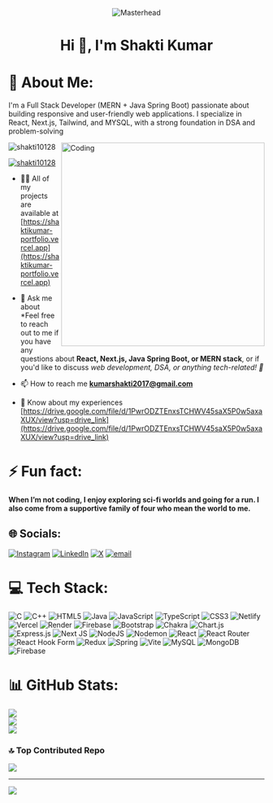 <p align="center">
  <img src="https://t4.ftcdn.net/jpg/04/19/26/97/360_F_419269782_9LsP3TQndMVnZ2j3ZhTPhMjaqQpFAth9.jpg" alt="Masterhead">
</p>

<h1 align="center">Hi 👋, I'm Shakti Kumar</h1>

# 💫 About Me:
I'm a Full Stack Developer (MERN + Java Spring Boot) passionate about building responsive and user-friendly web applications. I specialize in React, Next.js, Tailwind, and MYSQL, with a strong foundation in DSA and problem-solving

<img align="right" alt="Coding" width="400" src="https://whizen.in/wp-content/uploads/2025/01/with-bg.gif" />

<p align="left"> <img src="https://komarev.com/ghpvc/?username=shakti10128&label=Profile%20views&color=0e75b6&style=flat" alt="shakti10128" /> </p>

<p align="left"> <a href="https://twitter.com/shakti10128" target="blank"><img src="https://img.shields.io/twitter/follow/shakti10128?logo=twitter&style=for-the-badge" alt="shakti10128" /></a> </p>

- 👨‍💻 All of my projects are available at [https://shaktikumar-portfolio.vercel.app](https://shaktikumar-portfolio.vercel.app)

- 💬 Ask me about *Feel free to reach out to me if you have any questions about **React, Next.js, Java Spring Boot, or MERN stack**, or if you'd like to discuss **web development, DSA, or anything tech-related!* 🚀*

- 📫 How to reach me **kumarshakti2017@gmail.com**

- 📄 Know about my experiences [https://drive.google.com/file/d/1PwrODZTEnxsTCHWV45saX5P0w5axaXUX/view?usp=drive_link](https://drive.google.com/file/d/1PwrODZTEnxsTCHWV45saX5P0w5axaXUX/view?usp=drive_link)

# ⚡ Fun fact:
 **When I’m not coding, I enjoy exploring sci-fi worlds and going for a run. I also come from a supportive family of four who mean the world to me.**




## 🌐 Socials:
[![Instagram](https://img.shields.io/badge/Instagram-%23E4405F.svg?logo=Instagram&logoColor=white)](https://instagram.com/shakti_aashu) [![LinkedIn](https://img.shields.io/badge/LinkedIn-%230077B5.svg?logo=linkedin&logoColor=white)](https://linkedin.com/in/shakti10128) [![X](https://img.shields.io/badge/X-black.svg?logo=X&logoColor=white)](https://x.com/shakti10128) [![email](https://img.shields.io/badge/Email-D14836?logo=gmail&logoColor=white)](mailto:kumarshakti2017@gmail.com) 

# 💻 Tech Stack:
![C](https://img.shields.io/badge/c-%2300599C.svg?style=for-the-badge&logo=c&logoColor=white) ![C++](https://img.shields.io/badge/c++-%2300599C.svg?style=for-the-badge&logo=c%2B%2B&logoColor=white) ![HTML5](https://img.shields.io/badge/html5-%23E34F26.svg?style=for-the-badge&logo=html5&logoColor=white) ![Java](https://img.shields.io/badge/java-%23ED8B00.svg?style=for-the-badge&logo=openjdk&logoColor=white) ![JavaScript](https://img.shields.io/badge/javascript-%23323330.svg?style=for-the-badge&logo=javascript&logoColor=%23F7DF1E) ![TypeScript](https://img.shields.io/badge/typescript-%23007ACC.svg?style=for-the-badge&logo=typescript&logoColor=white) ![CSS3](https://img.shields.io/badge/css3-%231572B6.svg?style=for-the-badge&logo=css3&logoColor=white) ![Netlify](https://img.shields.io/badge/netlify-%23000000.svg?style=for-the-badge&logo=netlify&logoColor=#00C7B7) ![Vercel](https://img.shields.io/badge/vercel-%23000000.svg?style=for-the-badge&logo=vercel&logoColor=white) ![Render](https://img.shields.io/badge/Render-%46E3B7.svg?style=for-the-badge&logo=render&logoColor=white) ![Firebase](https://img.shields.io/badge/firebase-%23039BE5.svg?style=for-the-badge&logo=firebase) ![Bootstrap](https://img.shields.io/badge/bootstrap-%238511FA.svg?style=for-the-badge&logo=bootstrap&logoColor=white) ![Chakra](https://img.shields.io/badge/chakra-%234ED1C5.svg?style=for-the-badge&logo=chakraui&logoColor=white) ![Chart.js](https://img.shields.io/badge/chart.js-F5788D.svg?style=for-the-badge&logo=chart.js&logoColor=white) ![Express.js](https://img.shields.io/badge/express.js-%23404d59.svg?style=for-the-badge&logo=express&logoColor=%2361DAFB) ![Next JS](https://img.shields.io/badge/Next-black?style=for-the-badge&logo=next.js&logoColor=white) ![NodeJS](https://img.shields.io/badge/node.js-6DA55F?style=for-the-badge&logo=node.js&logoColor=white) ![Nodemon](https://img.shields.io/badge/NODEMON-%23323330.svg?style=for-the-badge&logo=nodemon&logoColor=%BBDEAD) ![React](https://img.shields.io/badge/react-%2320232a.svg?style=for-the-badge&logo=react&logoColor=%2361DAFB) ![React Router](https://img.shields.io/badge/React_Router-CA4245?style=for-the-badge&logo=react-router&logoColor=white) ![React Hook Form](https://img.shields.io/badge/React%20Hook%20Form-%23EC5990.svg?style=for-the-badge&logo=reacthookform&logoColor=white) ![Redux](https://img.shields.io/badge/redux-%23593d88.svg?style=for-the-badge&logo=redux&logoColor=white) ![Spring](https://img.shields.io/badge/spring-%236DB33F.svg?style=for-the-badge&logo=spring&logoColor=white) ![Vite](https://img.shields.io/badge/vite-%23646CFF.svg?style=for-the-badge&logo=vite&logoColor=white) ![MySQL](https://img.shields.io/badge/mysql-4479A1.svg?style=for-the-badge&logo=mysql&logoColor=white) ![MongoDB](https://img.shields.io/badge/MongoDB-%234ea94b.svg?style=for-the-badge&logo=mongodb&logoColor=white) ![Firebase](https://img.shields.io/badge/firebase-a08021?style=for-the-badge&logo=firebase&logoColor=ffcd34)
# 📊 GitHub Stats:
![](https://github-readme-stats.vercel.app/api?username=shakti10128&theme=dark&hide_border=false&include_all_commits=false&count_private=false)<br/>
![](https://github-readme-streak-stats.herokuapp.com/?user=shakti10128&theme=dark&hide_border=false)<br/>
![](https://github-readme-stats.vercel.app/api/top-langs/?username=shakti10128&theme=dark&hide_border=false&include_all_commits=false&count_private=false&layout=compact)

### 🔝 Top Contributed Repo
![](https://github-contributor-stats.vercel.app/api?username=shakti10128&limit=5&theme=dark&combine_all_yearly_contributions=true)

---
[![](https://visitcount.itsvg.in/api?id=shakti10128&icon=0&color=0)](https://visitcount.itsvg.in)

<!-- Proudly created with GPRM ( https://gprm.itsvg.in ) -->
